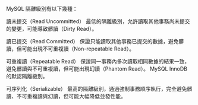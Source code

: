 MySQL 隔離級別有以下幾種：

讀未提交（Read Uncommitted）
  最低的隔離級別，允許讀取其他事務尚未提交的變更，可能導致髒讀（Dirty Read）。
  
讀已提交（Read Committed）
  保證只能讀取其他事務已提交的數據，避免髒讀，但可能出現不可重複讀（Non-repeatable Read）。

可重複讀（Repeatable Read）
  保證同一事務內多次讀取相同數據的結果一致，避免髒讀與不可重複讀，但可能出現幻讀（Phantom Read）。
  MySQL InnoDB 的默認隔離級別。
  
可序列化（Serializable）
  最高的隔離級別，通過強制事務順序執行，完全避免髒讀、不可重複讀與幻讀，但可能大幅降低並發性能。
